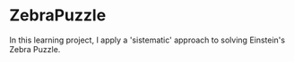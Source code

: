 # ZebraPuzzle
In this learning project, I apply a 'sistematic' approach to solving Einstein's Zebra Puzzle.
